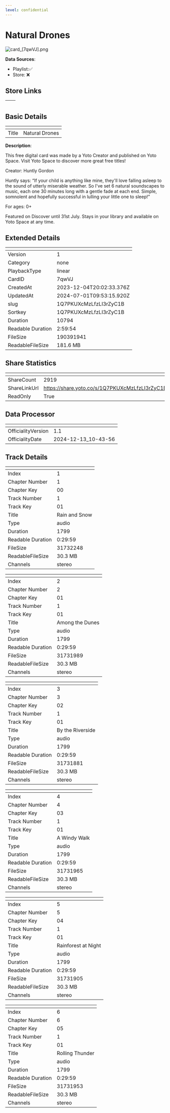 ```yaml
---
level: confidential
---
```

# Natural Drones

![card_[7qwVJ].png](../../img/cards/card_[7qwVJ].png)

**Data Sources**: 

- Playlist:✅
- Store: ❌


## Store Links

| <!-- --> | <!-- --> |
| - | - |


## Basic Details

| <!-- --> | <!-- --> |
| - | - |
| Title | Natural Drones |

**Description**:

This free digital card was made by a Yoto Creator and published on Yoto Space. Visit Yoto Space to discover more great free titles!

Creator: Huntly Gordon

Huntly says: “If your child is anything like mine, they'll love falling asleep to the sound of utterly miserable weather. So I've set 6 natural soundscapes to music, each one 30 minutes long with a gentle fade at each end. Simple, somnolent and hopefully successful in lulling your little one to sleep!”

For ages: 0+

Featured on Discover until 31st July.
Stays in your library and available on Yoto Space at any time.


## Extended Details

| <!-- --> | <!-- --> |
| - | - |
| Version | 1 |
| Category | none |
| PlaybackType | linear |
| CardID | 7qwVJ |
| CreatedAt | 2023-12-04T20:02:33.376Z |
| UpdatedAt | 2024-07-01T09:53:15.920Z |
| slug | 1Q7PKUXcMzLfzLI3rZyC1B |
| Sortkey | 1Q7PKUXcMzLfzLI3rZyC1B |
| Duration | 10794 |
| Readable Duration | 2:59:54 |
| FileSize | 190391941 |
| ReadableFileSize | 181.6 MB |


## Share Statistics

| <!-- --> | <!-- --> |
| - | - |
| ShareCount | 2919 |
| ShareLinkUrl | https://share.yoto.co/s/1Q7PKUXcMzLfzLI3rZyC1B |
| ReadOnly | True |


## Data Processor

| <!-- --> | <!-- --> |
| - | - |
| OfficialityVersion | 1.1
| OfficialityDate | 2024-12-13_10-43-56


## Track Details

| <!-- --> | <!-- --> |
| - | - |
| Index | 1 |
| Chapter Number | 1 |
| Chapter Key | 00 |
| Track Number | 1 |
| Track Key | 01 |
| Title | Rain and Snow |
| Type | audio |
| Duration | 1799 |
| Readable Duration | 0:29:59 |
| FileSize | 31732248 |
| ReadableFileSize | 30.3 MB |
| Channels | stereo |

| <!-- --> | <!-- --> |
| - | - |
| Index | 2 |
| Chapter Number | 2 |
| Chapter Key | 01 |
| Track Number | 1 |
| Track Key | 01 |
| Title | Among the Dunes |
| Type | audio |
| Duration | 1799 |
| Readable Duration | 0:29:59 |
| FileSize | 31731989 |
| ReadableFileSize | 30.3 MB |
| Channels | stereo |

| <!-- --> | <!-- --> |
| - | - |
| Index | 3 |
| Chapter Number | 3 |
| Chapter Key | 02 |
| Track Number | 1 |
| Track Key | 01 |
| Title | By the Riverside |
| Type | audio |
| Duration | 1799 |
| Readable Duration | 0:29:59 |
| FileSize | 31731881 |
| ReadableFileSize | 30.3 MB |
| Channels | stereo |

| <!-- --> | <!-- --> |
| - | - |
| Index | 4 |
| Chapter Number | 4 |
| Chapter Key | 03 |
| Track Number | 1 |
| Track Key | 01 |
| Title | A Windy Walk |
| Type | audio |
| Duration | 1799 |
| Readable Duration | 0:29:59 |
| FileSize | 31731965 |
| ReadableFileSize | 30.3 MB |
| Channels | stereo |

| <!-- --> | <!-- --> |
| - | - |
| Index | 5 |
| Chapter Number | 5 |
| Chapter Key | 04 |
| Track Number | 1 |
| Track Key | 01 |
| Title | Rainforest at Night |
| Type | audio |
| Duration | 1799 |
| Readable Duration | 0:29:59 |
| FileSize | 31731905 |
| ReadableFileSize | 30.3 MB |
| Channels | stereo |

| <!-- --> | <!-- --> |
| - | - |
| Index | 6 |
| Chapter Number | 6 |
| Chapter Key | 05 |
| Track Number | 1 |
| Track Key | 01 |
| Title | Rolling Thunder |
| Type | audio |
| Duration | 1799 |
| Readable Duration | 0:29:59 |
| FileSize | 31731953 |
| ReadableFileSize | 30.3 MB |
| Channels | stereo |

